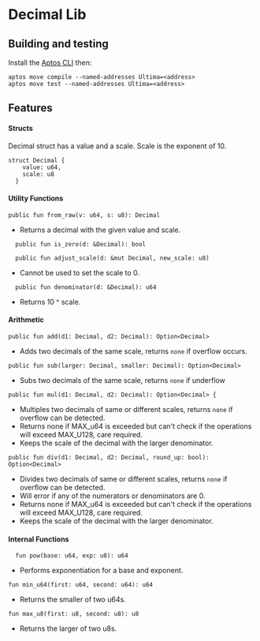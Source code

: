 # Decimal Lib

## Building and testing

Install the [Aptos CLI](https://aptos.dev/cli-tools/aptos-cli-tool/install-aptos-cli) then:

```
aptos move compile --named-addresses Ultima=<address>
aptos move test --named-addresses Ultima=<address>
```

## Features

#### Structs
Decimal struct has a value and a scale. Scale is the exponent of 10.
```
struct Decimal {
    value: u64,
    scale: u8
  }
``` 
#### Utility Functions
```move
public fun from_raw(v: u64, s: u8): Decimal 
```
- Returns a decimal with the given value and scale.
```move
  public fun is_zero(d: &Decimal): bool 
```
```move
  public fun adjust_scale(d: &mut Decimal, new_scale: u8)
```
- Cannot be used to set the scale to 0.

```move
  public fun denominator(d: &Decimal): u64
```
 - Returns 10 ^ scale.

#### Arithmetic
```move
public fun add(d1: Decimal, d2: Decimal): Option<Decimal>
```
  - Adds two decimals of the same scale, returns `none` if overflow occurs.

  ```move
  public fun sub(larger: Decimal, smaller: Decimal): Option<Decimal> 
  ```
  - Subs two decimals of the same scale, returns `none` if underflow


```move
public fun mul(d1: Decimal, d2: Decimal): Option<Decimal> {
```
  - Multiples two decimals of same or different scales, returns `none` if overflow can be detected.
  - Returns none if MAX_u64 is exceeded but can't check if the operations will exceed MAX_U128, care required.
  - Keeps the scale of the decimal with the larger denominator.

```move
public fun div(d1: Decimal, d2: Decimal, round_up: bool): Option<Decimal> 
```
  - Divides two decimals of same or different scales, returns `none` if overflow can be detected.
  - Will error if any of the numerators or denominators are 0.
  - Returns none if MAX_u64 is exceeded but can't check if the operations will exceed MAX_U128, care required.
  - Keeps the scale of the decimal with the larger denominator.


#### Internal Functions

```move
  fun pow(base: u64, exp: u8): u64 
```
- Performs exponentiation for a base and exponent.

```move
fun min_u64(first: u64, second: u64): u64 
```
- Returns the smaller of two u64s.

```move
fun max_u8(first: u8, second: u8): u8 
```
- Returns the larger of two u8s.
